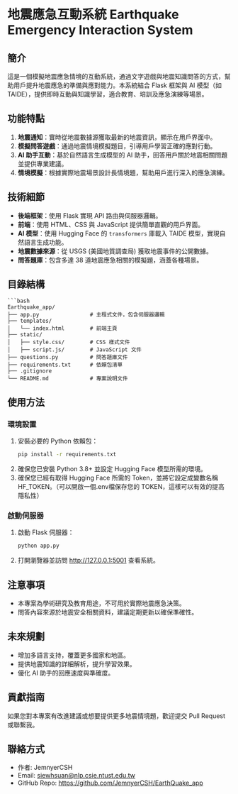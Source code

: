 # 地震應急互動系統 Earthquake Emergency Interaction System

## 簡介
這是一個模擬地震應急情境的互動系統，通過文字遊戲與地震知識問答的方式，幫助用戶提升地震應急的準備與應對能力。本系統結合 Flask 框架與 AI 模型（如 TAIDE），提供即時互動與知識學習，適合教育、培訓及應急演練等場景。

## 功能特點
1. **地震通知**：實時從地震數據源獲取最新的地震資訊，顯示在用戶界面中。
2. **模擬問答遊戲**：通過地震情境模擬題目，引導用戶學習正確的應對行動。
3. **AI 助手互動**：基於自然語言生成模型的 AI 助手，回答用戶關於地震相關問題並提供專業建議。
4. **情境模擬**：根據實際地震場景設計長情境題，幫助用戶進行深入的應急演練。

## 技術細節
- **後端框架**：使用 Flask 實現 API 路由與伺服器邏輯。
- **前端**：使用 HTML、CSS 與 JavaScript 提供簡單直觀的用戶界面。
- **AI 模型**：使用 Hugging Face 的 `transformers` 庫載入 TAIDE 模型，實現自然語言生成功能。
- **地震數據來源**：從 USGS (美國地質調查局) 獲取地震事件的公開數據。
- **問答題庫**：包含多達 38 道地震應急相關的模擬題，涵蓋各種場景。

## 目錄結構
	```bash
	Earthquake_app/
	├── app.py                # 主程式文件，包含伺服器邏輯
	├── templates/
	│   └── index.html        # 前端主頁
	├── static/
	│   ├── style.css/        # CSS 樣式文件
	│   ├── script.js/        # JavaScript 文件
	├── questions.py          # 問答題庫文件
	├── requirements.txt      # 依賴包清單
 	├── .gitignore
	└── README.md             # 專案說明文件

## 使用方法
### 環境設置
1. 安裝必要的 Python 依賴包：
   ```bash
   pip install -r requirements.txt
2. 確保您已安裝 Python 3.8+ 並設定 Hugging Face 模型所需的環境。
3. 確保您已經有取得 Hugging Face 所需的 Token，並將它設定成變數名稱 HF_TOKEN。（可以開啟一個.env檔保存您的 TOKEN，這樣可以有效的提高隱私性）

### 啟動伺服器
1. 啟動 Flask 伺服器：
   ```bash
   python app.py
2. 打開瀏覽器並訪問 http://127.0.0.1:5001 查看系統。

## 注意事項
- 本專案為學術研究及教育用途，不可用於實際地震應急決策。
- 問答內容來源於地震安全相關資料，建議定期更新以確保準確性。

## 未來規劃
- 增加多語言支持，覆蓋更多國家和地區。
- 提供地震知識的詳細解析，提升學習效果。
- 優化 AI 助手的回應速度與準確度。

## 貢獻指南
如果您對本專案有改進建議或想要提供更多地震情境題，歡迎提交 Pull Request 或聯繫我。

## 聯絡方式
- 作者: JemnyerCSH
- Email: siewhsuan@nlp.csie.ntust.edu.tw
- GitHub Repo: https://github.com/JemnyerCSH/EarthQuake_app

